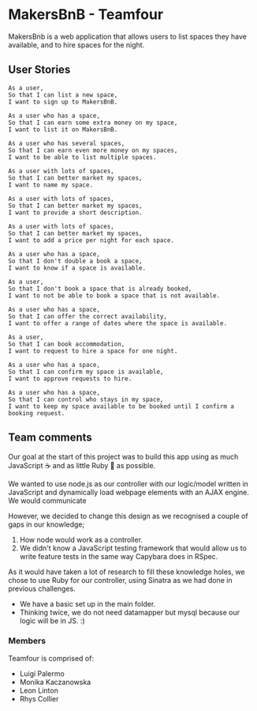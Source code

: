 # MakersBnB - Teamfour

MakersBnb is a web application that allows users to list spaces they have available, and to hire spaces for the night.

## User Stories

```
As a user,
So that I can list a new space,
I want to sign up to MakersBnB.

As a user who has a space,
So that I can earn some extra money on my space,
I want to list it on MakersBnB.

As a user who has several spaces,
So that I can earn even more money on my spaces,
I want to be able to list multiple spaces.

As a user with lots of spaces,
So that I can better market my spaces,
I want to name my space.

As a user with lots of spaces,
So that I can better market my spaces,
I want to provide a short description.

As a user with lots of spaces,
So that I can better market my spaces,
I want to add a price per night for each space.

As a user who has a space,
So that I don't double a book a space,
I want to know if a space is available.

As a user,
So that I don't book a space that is already booked,
I want to not be able to book a space that is not available.

As a user who has a space,
So that I can offer the correct availability,
I want to offer a range of dates where the space is available.

As a user,
So that I can book accommodation,
I want to request to hire a space for one night.

As a user who has a space,
So that I can confirm my space is available,
I want to approve requests to hire.

As a user who has a space,
So that I can control who stays in my space,
I want to keep my space available to be booked until I confirm a booking request.
```


## Team comments

Our goal at the start of this project was to build this app using as much JavaScript :coffee: and as little Ruby :gem: as possible.

We wanted to use node.js as our controller with our logic/model written in JavaScript and dynamically load webpage elements with an AJAX engine. We would communicate

However, we decided to change this design as we recognised a couple of gaps in our knowledge;
1. How node would work as a controller.
2. We didn't know a JavaScript testing framework that would allow us to write feature tests in the same way Capybara does in RSpec.

As it would have taken a lot of research to fill these knowledge holes, we chose to use Ruby for our controller, using Sinatra as we had done in previous challenges.

* We have a basic set up in the main folder.
* Thinking twice, we do not need datamapper but mysql because our logic will be in JS. :)


### Members

Teamfour is comprised of:

* Luigi Palermo
* Monika Kaczanowska
* Leon Linton
* Rhys Collier
